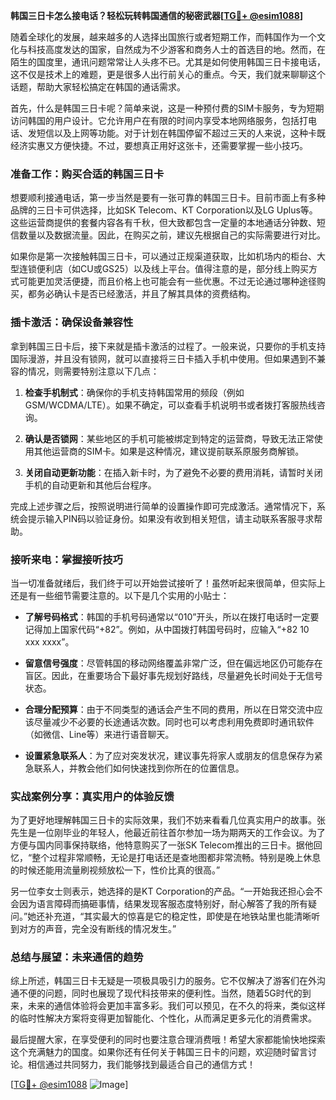 **韩国三日卡怎么接电话？轻松玩转韩国通信的秘密武器[[TG💪+ @esim1088](https://t.me/s/esim1088)]**

随着全球化的发展，越来越多的人选择出国旅行或者短期工作，而韩国作为一个文化与科技高度发达的国家，自然成为不少游客和商务人士的首选目的地。然而，在陌生的国度里，通讯问题常常让人头疼不已。尤其是如何使用韩国三日卡接电话，这不仅是技术上的难题，更是很多人出行前关心的重点。今天，我们就来聊聊这个话题，帮助大家轻松搞定在韩国的通话需求。

首先，什么是韩国三日卡呢？简单来说，这是一种预付费的SIM卡服务，专为短期访问韩国的用户设计。它允许用户在有限的时间内享受本地网络服务，包括打电话、发短信以及上网等功能。对于计划在韩国停留不超过三天的人来说，这种卡既经济实惠又方便快捷。不过，要想真正用好这张卡，还需要掌握一些小技巧。

### 准备工作：购买合适的韩国三日卡

想要顺利接通电话，第一步当然是要有一张可靠的韩国三日卡。目前市面上有多种品牌的三日卡可供选择，比如SK Telecom、KT Corporation以及LG Uplus等。这些运营商提供的套餐内容各有千秋，但大致都包含一定量的本地通话分钟数、短信数量以及数据流量。因此，在购买之前，建议先根据自己的实际需要进行对比。

如果你是第一次接触韩国三日卡，可以通过正规渠道获取，比如机场内的柜台、大型连锁便利店（如CU或GS25）以及线上平台。值得注意的是，部分线上购买方式可能更加灵活便捷，而且价格上也可能会有一些优惠。不过无论通过哪种途径购买，都务必确认卡是否已经激活，并且了解其具体的资费结构。

### 插卡激活：确保设备兼容性

拿到韩国三日卡后，接下来就是插卡激活的过程了。一般来说，只要你的手机支持国际漫游，并且没有锁网，就可以直接将三日卡插入手机中使用。但如果遇到不兼容的情况，则需要特别注意以下几点：

1. **检查手机制式**：确保你的手机支持韩国常用的频段（例如GSM/WCDMA/LTE）。如果不确定，可以查看手机说明书或者拨打客服热线咨询。
   
2. **确认是否锁网**：某些地区的手机可能被绑定到特定的运营商，导致无法正常使用其他运营商的SIM卡。如果是这种情况，建议提前联系原服务商解锁。

3. **关闭自动更新功能**：在插入新卡时，为了避免不必要的费用消耗，请暂时关闭手机的自动更新和其他后台程序。

完成上述步骤之后，按照说明进行简单的设置操作即可完成激活。通常情况下，系统会提示输入PIN码以验证身份。如果没有收到相关短信，请主动联系客服寻求帮助。

### 接听来电：掌握接听技巧

当一切准备就绪后，我们终于可以开始尝试接听了！虽然听起来很简单，但实际上还是有一些细节需要注意的。以下是几个实用的小贴士：

- **了解号码格式**：韩国的手机号码通常以“010”开头，所以在拨打电话时一定要记得加上国家代码“+82”。例如，从中国拨打韩国号码时，应输入“+82 10 xxx xxxx”。

- **留意信号强度**：尽管韩国的移动网络覆盖非常广泛，但在偏远地区仍可能存在盲区。因此，在重要场合下最好事先规划好路线，尽量避免长时间处于无信号状态。

- **合理分配预算**：由于不同类型的通话会产生不同的费用，所以在日常交流中应该尽量减少不必要的长途通话次数。同时也可以考虑利用免费即时通讯软件（如微信、Line等）来进行语音聊天。

- **设置紧急联系人**：为了应对突发状况，建议事先将家人或朋友的信息保存为紧急联系人，并教会他们如何快速找到你所在的位置信息。

### 实战案例分享：真实用户的体验反馈

为了更好地理解韩国三日卡的实际效果，我们不妨来看看几位真实用户的故事。张先生是一位刚毕业的年轻人，他最近前往首尔参加一场为期两天的工作会议。为了方便与国内同事保持联络，他特意购买了一张SK Telecom推出的三日卡。据他回忆，“整个过程非常顺畅，无论是打电话还是查地图都非常流畅。特别是晚上休息的时候还能用流量刷视频放松一下，性价比真的很高。”

另一位李女士则表示，她选择的是KT Corporation的产品。“一开始我还担心会不会因为语言障碍而搞砸事情，结果发现客服态度特别好，耐心解答了我的所有疑问。”她还补充道，“其实最大的惊喜是它的稳定性，即使是在地铁站里也能清晰听到对方的声音，完全没有断线的情况发生。”

### 总结与展望：未来通信的趋势

综上所述，韩国三日卡无疑是一项极具吸引力的服务。它不仅解决了游客们在外沟通不便的问题，同时也展现了现代科技带来的便利性。当然，随着5G时代的到来，未来的通信体验将会更加丰富多彩。我们可以预见，在不久的将来，类似这样的临时性解决方案将变得更加智能化、个性化，从而满足更多元化的消费需求。

最后提醒大家，在享受便利的同时也要注意合理消费哦！希望大家都能愉快地探索这个充满魅力的国度。如果你还有任何关于韩国三日卡的问题，欢迎随时留言讨论。相信通过共同努力，我们能够找到最适合自己的通信方式！

[[TG💪+ @esim1088](https://t.me/s/esim1088) ![Image](https://i.postimg.cc/4NQfJmqS/Snipaste-2025-05-13-00-14-12.png)]